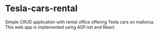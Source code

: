 # Tesla-cars-rental
Simple CRUD application with rental office offering Tesla cars on mallorca. This web app is implemented using ASP.net and React.
